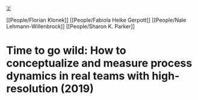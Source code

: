 [🇿](zotero://select/library/items/BFLMIEV9)

[[People/Florian Klonek]] [[People/Fabiola Heike Gerpott]] [[People/Nale Lehmann-Willenbrock]] [[People/Sharon K. Parker]] 
# Time to go wild: How to conceptualize and measure process dynamics in real teams with high-resolution (2019)

